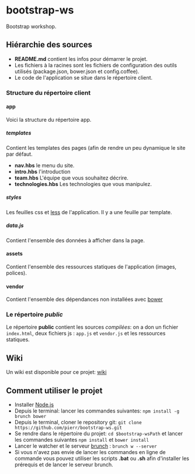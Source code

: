 bootstrap-ws
============

Bootstrap workshop.

## Hiérarchie des sources

- **README.md** contient les infos pour démarrer le projet.
- Les fichiers à la racines sont les fichiers de configuration des outils utilisés (package.json, bower.json et config.coffee).
- Le code de l'application se situe dans le répertoire client.

### Structure du répertoire client

#### app

Voici la structure du répertoire app.
##### templates

Contient les templates des pages (afin de rendre un peu dynamique le site par défaut.
- **nav.hbs** le menu du site.
- **intro.hbs** l'introduction
- **team.hbs** L'équipe que vous souhaitez décrire.
- **technologies.hbs** Les technologies que vous manipulez.

##### styles

Les feuilles css et [less](http://lesscss.org/) de l'application.
Il y a une feuille par template.

##### data.js
Contient l'ensemble des données à afficher dans la page.

#### assets
Contient l'ensemble des ressources statiques de l'application (images, polices).

#### vendor
Contient l'ensemble des dépendances non installées avec [bower](bower.io)

### Le répertoire _public_
Le répertoire **public** contient les sources _compilées_: on a don un fichier `index.html`, deux fichiers js : `app.js` et `vendor.js` et les ressources statiques.


## Wiki

Un wiki est disponible pour ce projet: [wiki](https://github.com/pierr/bootstrap-ws/wiki)

## Comment utiliser le projet

- Installer [Node.js](http://nodejs.org)
- Depuis le terminal: lancer les commandes suivantes: `npm install -g brunch bower`
- Depuis le terminal, cloner le repository git: `git clone https://github.com/pierr/bootstrap-ws.git`
- Se rendre dans le répertoire du projet: `cd $bootstrap-wsPath` et lancer les commandes suivantes `npm install` et `bower install`
- Lancer le watcher et le serveur [brunch](http://brunch.io) : `brunch w --server`
- Si vous n'avez pas envie de lancer les commandes en ligne de commande vous pouvez utiliser les scripts **.bat** ou **.sh** afin d'installer les prérequis et de lancer le serveur brunch.

